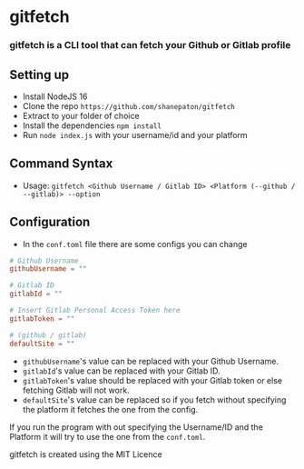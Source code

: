 # gitfetch
### gitfetch is a CLI tool that can fetch your Github or Gitlab profile

## Setting up
- Install NodeJS 16
- Clone the repo ```https://github.com/shanepaton/gitfetch```
- Extract to your folder of choice
- Install the dependencies ```npm install```
- Run ```node index.js``` with your username/id and your platform

## Command Syntax
- Usage: ``` gitfetch <Github Username / Gitlab ID> <Platform (--github / --gitlab)> --option ```

## Configuration
- In the ```conf.toml``` file there are some configs you can change
```toml
# Github Username
githubUsername = ""

# Gitlab ID
gitlabId = ""

# Insert Gitlab Personal Access Token here
gitlabToken = ""

# (github / gitlab)
defaultSite = ""
```
- ```githubUsername```'s value can be replaced with your Github Username.
- ```gitlabId```'s value can be replaced with your Gitlab ID.
- ```gitlabToken```'s value should be replaced with your Gitlab token or else fetching Gitlab will not work.
- ```defaultSite```'s value can be replaced so if you fetch without specifying the platform it fetches the one from the config.

If you run the program with out specifying the Username/ID and the Platform it will try to use the one from the ```conf.toml```.

gitfetch is created using the MIT Licence
